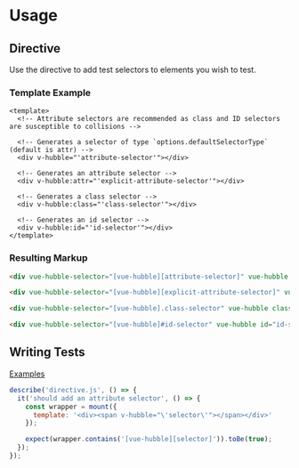 # Usage

## Directive

Use the directive to add test selectors to elements you wish to test.

### Template Example

```vue
<template>
  <!-- Attribute selectors are recommended as class and ID selectors are susceptible to collisions -->

  <!-- Generates a selector of type `options.defaultSelectorType` (default is attr) -->
  <div v-hubble="'attribute-selector'"></div>

  <!-- Generates an attribute selector -->
  <div v-hubble:attr="'explicit-attribute-selector'"></div>

  <!-- Generates a class selector -->
  <div v-hubble:class="'class-selector'"></div>

  <!-- Generates an id selector -->
  <div v-hubble:id="'id-selector'"></div>
</template>
```

### Resulting Markup

```html
<div vue-hubble-selector="[vue-hubble][attribute-selector]" vue-hubble attribute-selector></div>

<div vue-hubble-selector="[vue-hubble][explicit-attribute-selector]" vue-hubble explicit-attribute-selector></div>

<div vue-hubble-selector="[vue-hubble].class-selector" vue-hubble class="class-selector"></div>

<div vue-hubble-selector="[vue-hubble]#id-selector" vue-hubble id="id-selector"></div>
```

## Writing Tests

[Examples](https://github.com/crishellco/vue-hubble/blob/master/src/directive.spec.js)

```javascript
describe('directive.js', () => {
  it('should add an attribute selector', () => {
    const wrapper = mount({
      template: '<div><span v-hubble="\'selector\'"></span></div>'
    });

    expect(wrapper.contains('[vue-hubble][selector]')).toBe(true);
  });
});